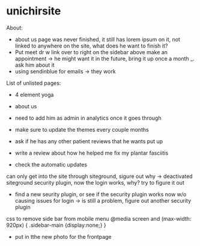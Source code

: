 # unichirsite


About:
- about us page was never finished, it still has lorem ipsum on it, not linked to anywhere on the site, what does he want to finish it?
- Put meet dr w link over to right on the sidebar above make an appointment -> he might want it in the future, bring it up once a month _. ask him about it
- using sendinblue for emails -> they work

List of unlisted pages:
- 4 element yoga
- about us
- need to add him as admin in analytics once it goes through


- make sure to update the themes every couple months
- ask if he has any other patient reviews that he wants put up
- write a review about  how he helped me fix my plantar fasciitis 

- check the automatic updates

can only get into the site through siteground, sigure out why -> deactivated siteground security plugin, now the login works, why? try to figure it out
- find a new seurity plugin, or see if the security plugin works now w/o causing issues for login -> is still a problem, figure out another security plugin

css to remove side bar from mobile menu
@media screen and (max-width: 920px)
{
	.sidebar-main {display:none;}
}



- put in tthe new photo for the frontpage
